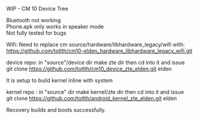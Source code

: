 WIP - CM 10 Device Tree

Bluetooth not working<br>
Phone.apk only works in speaker mode<br>
Not fully tested for bugs<br>

Wifi:
Need to replace cm source/hardware/libhardware_legacy/wifi with:<br>
https://github.com/totlth/cm10-elden_hardware_libhardware_legacy_wifi.git

device repo: in "source"/device dir make zte dir then cd into it and issue<br> 
git clone https://github.com/totlth/cm10_device_zte_elden.git elden

It is setup to build kernel inline with system

kernel repo : in "source" dir make kernel/zte dir then cd into it and issue<br>
git clone https://github.com/totlth/android_kernel_zte_elden.git elden

Recovery builds and boots successfully.
